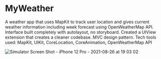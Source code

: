 # MyWeather
A weather app that uses MapKit to track user location and gives current weather information including week forecast using OpenWeatherMap API. Interface built completely with autolayout, no storyboard. Created a UIView extension that creates a cleaner codebase. MVC design pattern. 
Tech tools used: MapKit, UIKit, CoreLocation, CoreAnimation, OpenWeatherMap API

![Simulator Screen Shot - iPhone 12 Pro - 2021-08-26 at 19 03 02](https://user-images.githubusercontent.com/5651707/131060317-d11fcb70-5404-4ceb-80cf-618757a4a7a1.png)
